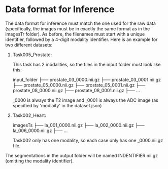 # Data format for Inference 

The data format for inference must match the one used for the raw data (specifically, the images must be in exactly 
the same format as in the imagesTr folder). As before, the filenames must start with a
unique identifier, followed by a 4-digit modality identifier. Here is an example for two different datasets:

1) Task005_Prostate:

    This task has 2 modalities, so the files in the input folder must look like this:

    input_folder
    ├── prostate_03_0000.nii.gz
    ├── prostate_03_0001.nii.gz
    ├── prostate_05_0000.nii.gz
    ├── prostate_05_0001.nii.gz
    ├── prostate_08_0000.nii.gz
    ├── prostate_08_0001.nii.gz
    ├── ...

    _0000 is always the T2 image and _0001 is always the ADC image (as specified by 'modlaity' in the dataset.json)

2) Task002_Heart:

    imagesTs
    ├── la_001_0000.nii.gz
    ├── la_002_0000.nii.gz
    ├── la_006_0000.nii.gz
    ├── ...
    
    Task002 only has one modality, so each case only has one _0000.nii.gz file.
  

The segmentations in the output folder will be named INDENTIFIER.nii.gz (omitting the modality identifier).
   